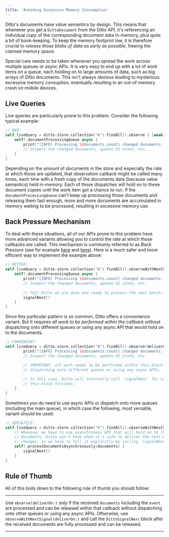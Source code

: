 ```yaml
---
title: 'Avoiding Excessive Memory Consumption'
---
```


Ditto's documents have value semantics by design. This means that whenever you
get a `DittoDocument` from the Ditto API, it's referencing an individual *copy*
of the corresponding document data in-memory, plus quite a bit of book-keeping.
To keep the memory footprint low, it is therefore crucial to *release those
blobs of data as early as possible*, freeing the claimed memory space.

Special care needs to be taken whenever you spread the work across multiple
queues or async APIs. It is very easy to end up with a lot of work items on a
queue, each holding on to large amounts of data, such as big arrays of Ditto
documents. This isn't always obvious leading to mysterious excessive memory
consuption, eventually resulting in an out-of memory crash on mobile devices.

## Live Queries

Live queries are particularly prone to this problem. Consider the following
typical example:

```swift
// BAD:
self.liveQuery = ditto.store.collection("A").findAll().observe { [weak self] documents, event in
    self?.documentProcessingQueue.async {
        print("[INFO] Processing \(documents.count) changed documents...")
        // Inspect the changed documents, update UI state, etc.
    }
}
```

Depending on the amount of documents in the store and especially the rate at
which those are updated, that observation callback might be called many times,
each time with a fresh copy of the documents data (because value semantics) held
in-memory. Each of those dispatches will hold on to these document copies until
the work item got a chance to run. If the `documentProcessingQueue` can't keep
up processing those documents and releasing them fast enough, more and more
documents are accumulated in memory waiting to be processed, resulting in
excessive memory use.

## Back Pressure Mechanism

To deal with these situations, all of our APIs prone to this problem have more
advanced variants allowing you to control the rate at which those callbacks are
called. This mechanism is commonly referred to as _Back Pressure_ (see for example
[here](https://tanaschita.com/20211205-back-pressure-in-combine) and
[here](https://medium.com/@jayphelps/backpressure-explained-the-flow-of-data-through-software-2350b3e77ce7)).
Here is a much safer and more efficient way to implement the example above:

```swift
// BETTER:
self.liveQuery = ditto.store.collection("A").findAll().observeWithNextSignal { [weak self] documents, event, signalNext in
    self?.documentProcessingQueue.async {
        print("[INFO] Processing \(documents.count) changed documents...")
        // Inspect the changed documents, update UI state, etc.
        
        // Tell Ditto we are done and ready to process the next batch:
        signalNext()
    }
}
```

Since this particular pattern is so common, Ditto offers a convenience variant.
But it requires *all work to be performed within the callback* without
dispatching onto different queues or using any async API that would hold on to
the documents.

```swift
// CONVENIENT:
self.liveQuery = ditto.store.collection("A").findAll().observe(deliverOn: self.documentProcessingQueue) { [weak self] documents, event in
        print("[INFO] Processing \(documents.count) changed documents...")
        // Inspect the changed documents, update UI state, etc.

        // IMPORTANT: all work needs to be performed within this block without
        // dispatching onto different queues or using any async APIs.
        
        // In this case, Ditto will internally call `signalNext` for us when
        // this block finishes.
    }
}
```

Sometimes you do need to use async APIs or dispatch onto more queues (including
the main queue), in which case the following, most versatile, variant should be
used:

```swift
// VERSATILE:
self.liveQuery = ditto.store.collection("A").findAll().observeWithNextSignal(deliverOn: self.liveQueryQueue) { [weak self] documents, event, signalNext in
    // Whenever we have to use asynchronous API that will hold on to the
    // documents, Ditto won't know when it's safe to deliver the next batch of
    // changes, so we have to tell it explicitly by calling `signalNext()`.    
    self?.processDocumentsAsynchronously(documents) {
        signalNext()
    }
}
```

## Rule of Thumb

All of this boils down to the following rule of thumb you should follow:

--------------------------------------------------------------------------------

Use `observe(deliverOn:)` *only* if the received `documents` including the
`event` are processed and can be released within that callback without
dispatching onto other queues or using any async APIs. Otherwise, use
`observeWithNextSignal(deliverOn:)` and call the `DittoSignalNext` block after
the received documents are fully processed and can be released.

--------------------------------------------------------------------------------
